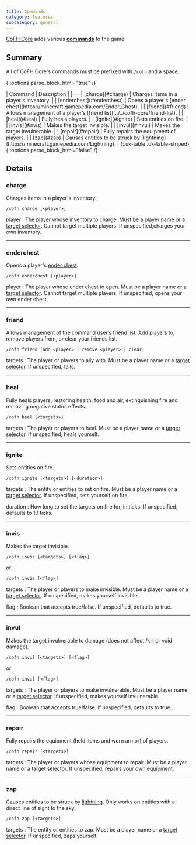 ```yaml
---
title: Commands
category: features
subcategory: general
---
```


[CoFH Core](../) adds various
**[commands](https://minecraft.fandom.com/wiki/Commands)** to the game.

Summary
-------

All of CoFH Core's commands must be prefixed with `/cofh` and a space.

{::options parse_block_html="true" /}
<div class="uk-overflow-container">
| Command | Description |
|---
| [charge](#charge) | Charges items in a player's inventory. |
| [enderchest](#enderchest) | Opens a player's [ender chest](https://minecraft.gamepedia.com/Ender_Chest). |
| [friend](#friend) | Allows management of a player’s [friend list](../../cofh-core/friend-list). |
| [heal](#heal) | Fully heals players. |
| [ignite](#ignite) | Sets entities on fire. |
| [invis](#invis) | Makes the target invisible. |
| [invul](#invul) | Makes the target invulnerable. |
| [repair](#repair) | Fully repairs the equipment of players. |
| [zap](#zap) | Causes entities to be struck by [lightning](https://minecraft.gamepedia.com/Lightning). |
{:.uk-table .uk-table-striped}
</div>
{::options parse_block_html="false" /}


Details
-------

### charge
Charges items in a player's inventory.

    /cofh charge [<player>]

player
: The player whose inventory to charge. Must be a player name or a [target
selector](https://minecraft.gamepedia.com/Target_selector). Cannot target multiple players. 
If unspecified,charges your own inventory.

---

### enderchest
Opens a player's [ender chest](https://minecraft.gamepedia.com/Ender_Chest).

    /cofh enderchest [<player>]

player
: The player whose ender chest to open. Must be a player name or a [target
selector](https://minecraft.gamepedia.com/Target_selector). Cannot target multiple players.
If unspecified, opens your own ender chest.

---

### friend
Allows management of the command user’s [friend list](../../cofh-core/friend-list). Add players to, remove players from, or clear your friends list.

    /cofh friend (add <player> | remove <player> | clear)

targets
: The player or players to ally with. Must be a player name or a [target
selector](https://minecraft.gamepedia.com/Target_selector). If unspecified,
fails.

---

### heal
Fully heals players, restoring health, food and air, extinguishing fire and
removing negative status effects.

    /cofh heal [<targets>]

targets
: The player or players to heal. Must be a player name or a [target
selector](https://minecraft.gamepedia.com/Target_selector). If unspecified,
heals yourself.

---

### ignite
Sets entities on fire.

    /cofh ignite [<targets>] [<duration>]

targets
: The entity or entities to set on fire. Must be a player name or a [target
selector](https://minecraft.gamepedia.com/Target_selector). If unspecified, sets
yourself on fire.

duration
: How long to set the targets on fire for, in ticks. If unspecified, defaults to
10 ticks.

---

### invis
Makes the target invisible.

    /cofh invis [<targets>] [<flag>]

or

    /cofh invis [<flag>]

targets
: The player or players to make invisible. Must be a player name or a [target
selector](https://minecraft.gamepedia.com/Target_selector). If unspecified,
makes yourself invisible.

flag
: Boolean that accepts true/false. If unspecified, defaults to true.

---

### invul
Makes the target invulnerable to damage (does not affect /kill or void damage).

    /cofh invul [<targets>] [<flag>]

or

    /cofh invul [<flag>]

targets
: The player or players to make invulnerable. Must be a player name or a [target
selector](https://minecraft.gamepedia.com/Target_selector). If unspecified,
makes yourself invulnerable.

flag
: Boolean that accepts true/false. If unspecified, defaults to true.

---

### repair
Fully repairs the equipment (held items and worn armor) of players.

    /cofh repair [<targets>]

targets
: The player or players whose equipment to repair. Must be a player name or a
[target selector](https://minecraft.gamepedia.com/Target_selector). If
unspecified, repairs your own equipment.

---

### zap
Causes entities to be struck by
[lightning](https://minecraft.gamepedia.com/Lightning). Only works on entities
with a direct line of sight to the sky.

    /cofh zap [<targets>]

targets
: The entity or entities to zap. Must be a player name or a [target
selector](https://minecraft.gamepedia.com/Target_selector). If unspecified, zaps
yourself.